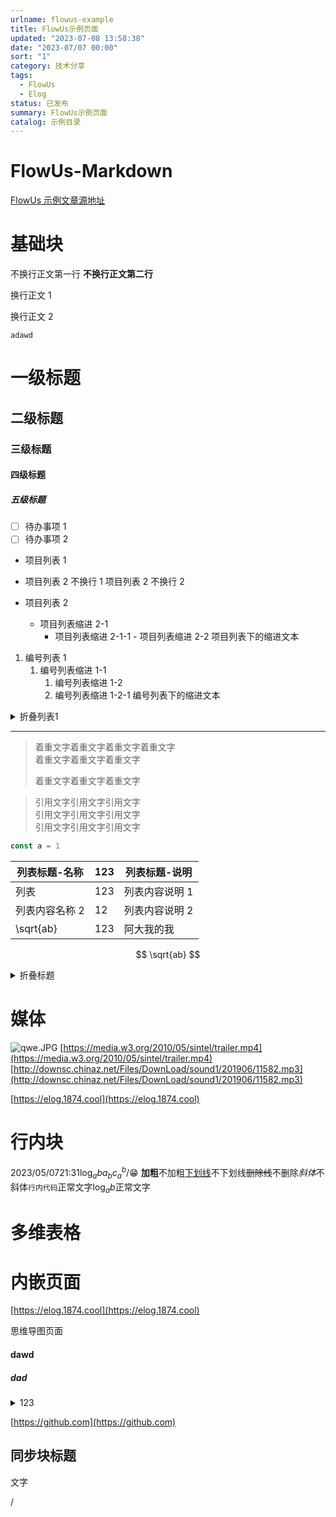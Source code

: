 ```yaml
---
urlname: flowus-example
title: FlowUs示例页面
updated: "2023-07-08 13:58:38"
date: "2023-07/07 00:00"
sort: "1"
category: 技术分享
tags:
  - FlowUs
  - Elog
status: 已发布
summary: FlowUs示例页面
catalog: 示例目录
---
```


# FlowUs-Markdown

[FlowUs 示例文章源地址](https://flowus.cn/1874/share/7ad97e50-9e7a-4422-bb97-a557e9acb841)

# 基础块

不换行正文第一行
**不换行正文第二行**

换行正文 1

换行正文 2

`adawd`

# 一级标题

## 二级标题

### 三级标题

#### 四级标题

##### 五级标题

- [ ] 待办事项 1
- [ ] 待办事项 2
- 项目列表 1

- 项目列表 2 不换行 1
  项目列表 2 不换行 2

- 项目列表 2
  - 项目列表缩进 2-1
    - 项目列表缩进 2-1-1 - 项目列表缩进 2-2
      项目列表下的缩进文本

1. 编号列表 1
   1. 编号列表缩进 1-1
      1. 编号列表缩进 1-2
      1. 编号列表缩进 1-2-1
         编号列表下的缩进文本

<details>
  <summary>折叠列表1</summary>
  
<details>
  <summary>嵌套折叠列表1-1</summary>
  嵌套折叠列表1-1的内容
</details>
折叠列表1的内容
</details>

---

> 着重文字着重文字着重文字着重文字  
> 着重文字着重文字着重文字
>
> 着重文字着重文字着重文字

> 引用文字引用文字引用文字  
> 引用文字引用文字引用文字  
> 引用文字引用文字引用文字

```TypeScript
const a = 1
```

| 列表标题-名称  | 123 | 列表标题-说明  |
| -------------- | --- | -------------- |
| 列表           | 123 | 列表内容说明 1 |
| 列表内容名称 2 | 12  | 列表内容说明 2 |
| \sqrt{ab}      | 123 | 阿大我的我     |

$$
\sqrt{ab}
$$

<details>
  <summary>折叠标题</summary>
  折叠标题内容
</details>

# 媒体

![qwe.JPG](https://blogimagesrep-1257180516.cos.ap-guangzhou.myqcloud.com/elog-docs-images/03dec85efc202e3eda7fabd842120c56.JPG)
[https://media.w3.org/2010/05/sintel/trailer.mp4](https://media.w3.org/2010/05/sintel/trailer.mp4)
[http://downsc.chinaz.net/Files/DownLoad/sound1/201906/11582.mp3](http://downsc.chinaz.net/Files/DownLoad/sound1/201906/11582.mp3)

[https://elog.1874.cool](https://elog.1874.cool)

# 行内块

2023/05/0721:31$\log_{a}{b}a_{b}c_a^b$/😁
**加粗**不加粗<u>下划线</u>不下划线~~删除线~~不删除*斜体*不斜体`行内代码`正常文字$\log_{a}{b}$正常文字

# 多维表格

# 内嵌页面

[https://elog.1874.cool](https://elog.1874.cool)

思维导图页面

#### dawd

##### dad

<details>
  <summary>123</summary>
  
</details>

[https://github.com](https://github.com)

## 同步块标题

文字

/
